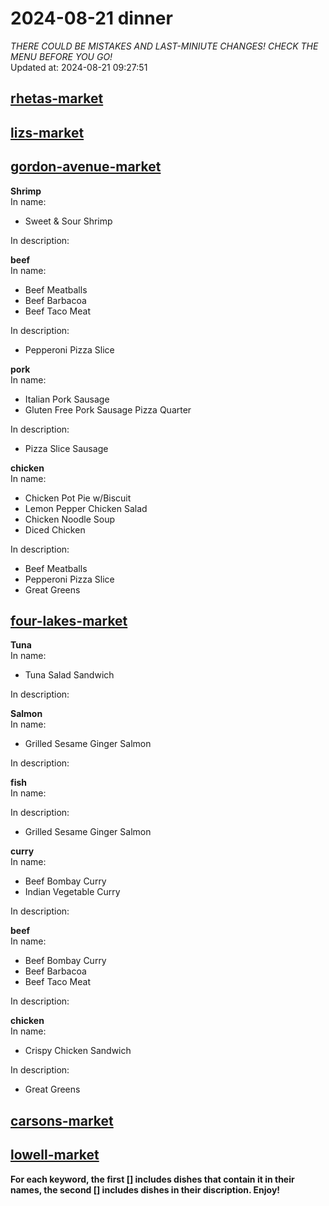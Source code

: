 # 2024-08-21 dinner  
*THERE COULD BE MISTAKES AND LAST-MINIUTE CHANGES! CHECK THE MENU BEFORE YOU GO!*  
Updated at: 2024-08-21 09:27:51  
## [rhetas-market](https://wisc-housingdining.nutrislice.com/menu/rhetas-market/dinner/2024-08-21)  
## [lizs-market](https://wisc-housingdining.nutrislice.com/menu/lizs-market/dinner/2024-08-21)  
## [gordon-avenue-market](https://wisc-housingdining.nutrislice.com/menu/gordon-avenue-market/dinner/2024-08-21)  
**Shrimp**  
In name:   
 - Sweet & Sour Shrimp  
  
In description:   
  
**beef**  
In name:   
 - Beef Meatballs  
 - Beef Barbacoa  
 - Beef Taco Meat  
  
In description:   
 - Pepperoni Pizza Slice  
  
**pork**  
In name:   
 - Italian Pork Sausage  
 - Gluten Free Pork Sausage Pizza Quarter  
  
In description:   
 - Pizza Slice Sausage  
  
**chicken**  
In name:   
 - Chicken Pot Pie w/Biscuit  
 - Lemon Pepper Chicken Salad  
 - Chicken Noodle Soup  
 - Diced Chicken  
  
In description:   
 - Beef Meatballs  
 - Pepperoni Pizza Slice  
 - Great Greens  
  
## [four-lakes-market](https://wisc-housingdining.nutrislice.com/menu/four-lakes-market/dinner/2024-08-21)  
**Tuna**  
In name:   
 - Tuna Salad Sandwich  
  
In description:   
  
**Salmon**  
In name:   
 - Grilled Sesame Ginger Salmon  
  
In description:   
  
**fish**  
In name:   
  
In description:   
 - Grilled Sesame Ginger Salmon  
  
**curry**  
In name:   
 - Beef Bombay Curry  
 - Indian Vegetable Curry  
  
In description:   
  
**beef**  
In name:   
 - Beef Bombay Curry  
 - Beef Barbacoa  
 - Beef Taco Meat  
  
In description:   
  
**chicken**  
In name:   
 - Crispy Chicken Sandwich  
  
In description:   
 - Great Greens  
  
## [carsons-market](https://wisc-housingdining.nutrislice.com/menu/carsons-market/dinner/2024-08-21)  
## [lowell-market](https://wisc-housingdining.nutrislice.com/menu/lowell-market/dinner/2024-08-21)  
  
**For each keyword, the first [] includes dishes that contain it in their names, the second [] includes dishes in their discription. Enjoy!**  
